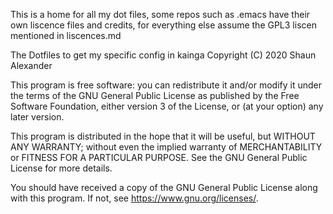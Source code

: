 This is a home for all my dot files, some repos such as .emacs have their own
liscence files and credits, for everything else assume the GPL3 liscen mentioned
in liscences.md

The Dotfiles to get my specific config in kainga
Copyright (C) 2020 Shaun Alexander

This program is free software: you can redistribute it and/or modify
it under the terms of the GNU General Public License as published by
the Free Software Foundation, either version 3 of the License, or
(at your option) any later version.

This program is distributed in the hope that it will be useful,
but WITHOUT ANY WARRANTY; without even the implied warranty of
MERCHANTABILITY or FITNESS FOR A PARTICULAR PURPOSE.  See the
GNU General Public License for more details.

You should have received a copy of the GNU General Public License
along with this program.  If not, see <https://www.gnu.org/licenses/>.
